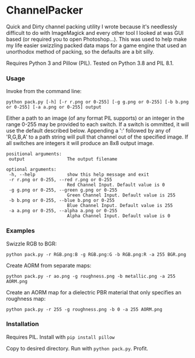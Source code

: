 # ChannelPacker
 
 Quick and Dirty channel packing utility I wrote because it's needlessly difficult to do with ImageMagick and every other tool I looked at was GUI based (or required you to open Photoshop...). 
 This was used to help make my life easier swizzling packed data maps for a game engine that used an unorthodox method of packing, so the defaults are a bit silly.
 
 Requires Python 3 and Pillow (PIL). Tested on Python 3.8 and PIL 8.1.
 
 ### Usage
Invoke from the command line: 

 `python pack.py [-h] [-r r.png or 0-255] [-g g.png or 0-255] [-b b.png or 0-255] [-a a.png or 0-255] output`
 
Either a path to an image (of any format PIL supports) or an integer in the range 0-255 may be provided to each switch. If a switch is ommitted, it will use the default described below.
Appending a ':' followed by any of 'R,G,B,A' to a path string will pull that channel out of the specified image. 
If all switches are integers it will produce an 8x8 output image. 

 ```
positional arguments:
  output                The output filename

optional arguments:
  -h, --help            show this help message and exit
  -r r.png or 0-255, --red r.png or 0-255
                        Red Channel Input. Default value is 0
  -g g.png or 0-255, --green g.png or 0-255
                        Green Channel Input. Default value is 255
  -b b.png or 0-255, --blue b.png or 0-255
                        Blue Channel Input. Default value is 255
  -a a.png or 0-255, --alpha a.png or 0-255
                        Alpha Channel Input. Default value is 0
```

### Examples
Swizzle RGB to BGR:

`python pack.py -r RGB.png:B -g RGB.png:G -b RGB.png:R -a 255 BGR.png`

Create AORM from separate maps:

`python pack.py -r ao.png -g roughness.png -b metallic.png -a 255 AORM.png`

Create an AORM map for a dielectric PBR material that only specifies an roughness map:

`python pack.py -r 255 -g roughness.png -b 0 -a 255 AORM.png`


 ### Installation
 Requires PIL. Install with `pip install pillow`
 
 Copy to desired directory. Run with `python pack.py`. Profit.
